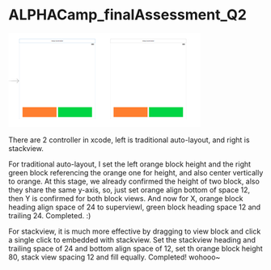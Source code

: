 # ALPHACamp_finalAssessment_Q2
![Alt text](screenshot.png?raw=true "screenshot")

There are 2 controller in xcode, left is traditional auto-layout, and right is stackview.  

For traditional auto-layout, I set the left orange block height and the right green block referencing the orange one for height, and also center vertically to orange.
At this stage, we already confirmed the height of two block, also they share the same y-axis, so, just set orange align bottom of space 12, then Y is confirmed for both block views.
And now for X, orange block heading align space of 24 to superviewl, green block heading space 12 and trailing 24.
Completed. :)

For stackview, it is much more effective by dragging to view block and click a single click to embedded with stackview. Set the stackview heading and trailing space of 24 and bottom align space of 12, set th orange block height 80, stack view spacing 12 and fill equally. Completed! wohooo~
